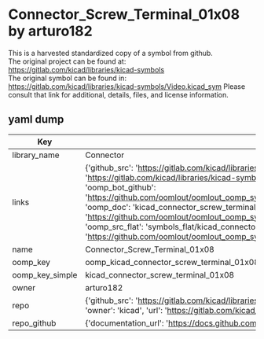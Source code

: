 # Connector_Screw_Terminal_01x08 by arturo182  
This is a harvested standardized copy of a symbol from github.  
The original project can be found at:  
https://gitlab.com/kicad/libraries/kicad-symbols  
The original symbol can be found in:
https://gitlab.com/kicad/libraries/kicad-symbols/Video.kicad_sym
Please consult that link for additional, details, files, and license information.  
## yaml dump  
| Key | Value |  
| --- | --- |  
| library_name | Connector |  
| links | {'github_src': 'https://gitlab.com/kicad/libraries/kicad-symbols/Video.kicad_sym', 'github_src_repo': 'https://gitlab.com/kicad/libraries/kicad-symbols', 'oomp_bot': 'kicad_connector_screw_terminal_01x08/working', 'oomp_bot_github': 'https://github.com/oomlout/oomlout_oomp_symbol_bot/tree/main/kicad_connector_screw_terminal_01x08/working', 'oomp_doc': 'kicad_connector_screw_terminal_01x08/working', 'oomp_doc_github': 'https://github.com/oomlout/oomlout_oomp_symbol_doc/tree/main/kicad_connector_screw_terminal_01x08/working', 'oomp_src_flat': 'symbols_flat/kicad_connector_screw_terminal_01x08/working', 'oomp_src_flat_github': 'https://github.com/oomlout/oomlout_oomp_symbol_src/tree/main/kicad_connector_screw_terminal_01x08/working'} |  
| name | Connector_Screw_Terminal_01x08 |  
| oomp_key | oomp_kicad_connector_screw_terminal_01x08 |  
| oomp_key_simple | kicad_connector_screw_terminal_01x08 |  
| owner | arturo182 |  
| repo | {'github_src': 'https://gitlab.com/kicad/libraries/kicad-symbols/Video.kicad_sym', 'name': 'libraries/kicad-symbols', 'owner': 'kicad', 'url': 'https://gitlab.com/kicad/libraries/kicad-symbols'} |  
| repo_github | {'documentation_url': 'https://docs.github.com/rest/repos/repos#get-a-repository', 'message': 'Not Found'} |  


